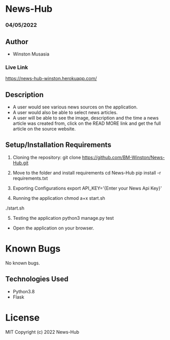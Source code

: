 # News-Hub
### 04/05/2022
## Author
* Winston Musasia

### Live Link

https://news-hub-winston.herokuapp.com/





## Description
* A user would see various news sources on  the application.
* A user would also be able to select news articles.
* A user will be able to see the image, description and the time a news article was created from, click on the READ MORE link and get  the full article on the source website.


## Setup/Installation Requirements

1. Cloning the repository:
git clone https://github.com/BM-Winston/News-Hub.git

2. Move to the folder and install requirements
cd News-Hub
pip install -r requirements.txt

3. Exporting Configurations
export API_KEY='{Enter your News Api Key}'

4. Running the application
chmod a+x start.sh

./start.sh

5. Testing the application
python3 manage.py test
* Open the application on your browser.

# Known Bugs
No known bugs.

## Technologies Used
* Python3.8
* Flask



# License
MIT Copyright (c) 2022 News-Hub


